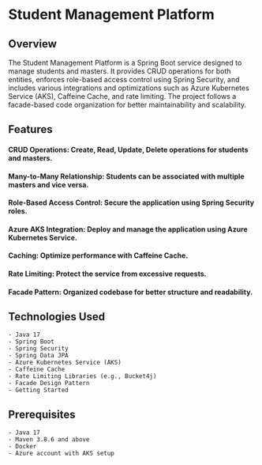 # Student Management Platform

## Overview
The Student Management Platform is a Spring Boot service designed to manage students and masters. It provides CRUD operations for both entities, enforces role-based access control using Spring Security, and includes various integrations and optimizations such as Azure Kubernetes Service (AKS), Caffeine Cache, and rate limiting. The project follows a facade-based code organization for better maintainability and scalability.

## Features

 #### CRUD Operations: Create, Read, Update, Delete operations for students and masters.
 #### Many-to-Many Relationship: Students can be associated with multiple masters and vice versa.
 #### Role-Based Access Control: Secure the application using Spring Security roles.
 #### Azure AKS Integration: Deploy and manage the application using Azure Kubernetes Service.
 #### Caching: Optimize performance with Caffeine Cache.
 #### Rate Limiting: Protect the service from excessive requests.
 #### Facade Pattern: Organized codebase for better structure and readability.
 

 ## Technologies Used
    - Java 17
    - Spring Boot
    - Spring Security
    - Spring Data JPA
    - Azure Kubernetes Service (AKS)
    - Caffeine Cache
    - Rate Limiting Libraries (e.g., Bucket4j)
    - Facade Design Pattern
    - Getting Started


## Prerequisites
    - Java 17
    - Maven 3.8.6 and above
    - Docker
    - Azure account with AKS setup
